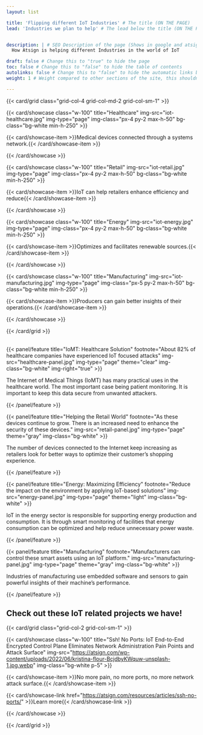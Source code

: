 ```yaml
---
layout: list

title: 'Flipping different IoT Industries' # The title (ON THE PAGE)
lead: 'Industries we plan to help' # The lead below the title (ON THE PAGE)


description: | # SEO Description of the page (Shows in google and atsign.dev search)
  How Atsign is helping different Industries in the world of IoT

draft: false # Change this to "true" to hide the page
toc: false # Change this to "false" to hide the table of contents
autolinks: false # Change this to "false" to hide the automatic links below your content
weight: 1 # Weight compared to other sections of the site, this shouldn't affect anything on the facade

---
```


{{< card/grid class="grid-col-4 grid-col-md-2 grid-col-sm-1" >}}

  {{< card/showcase class="w-100" title="Healthcare" img-src="iot-healthcare.jpg" img-type="page" img-class="px-4 py-2 max-h-50" bg-class="bg-white min-h-250" >}}

  {{< card/showcase-item >}}Medical devices connected through a systems network.{{< /card/showcase-item >}}

  {{< /card/showcase >}}

  {{< card/showcase class="w-100" title="Retail" img-src="iot-retail.jpg" img-type="page" img-class="px-4 py-2 max-h-50" bg-class="bg-white min-h-250" >}}

  {{< card/showcase-item >}}IoT can help retailers enhance efficiency and reduce{{< /card/showcase-item >}}

  {{< /card/showcase >}}

  {{< card/showcase class="w-100" title="Energy" img-src="iot-energy.jpg" img-type="page" img-class="px-4 py-2 max-h-50" bg-class="bg-white min-h-250" >}}

  {{< card/showcase-item >}}Optimizes and facilitates renewable sources.{{< /card/showcase-item >}}

  {{< /card/showcase >}}

  
  {{< card/showcase class="w-100" title="Manufacturing" img-src="iot-manufacturing.jpg" img-type="page" img-class="px-5 py-2 max-h-50" bg-class="bg-white min-h-250" >}}

  {{< card/showcase-item >}}Producers can gain better insights of their operations.{{< /card/showcase-item >}}

  {{< /card/showcase >}}
  
{{< /card/grid >}}  
</br>

{{< panel/feature title="IoMT: Healthcare Solution" footnote="About 82% of healthcare companies have experienced IoT focused attacks" img-src="healthcare-panel.jpg" img-type="page" theme="clear" img-class="bg-white" img-right="true" >}}

  The Internet of Medical Things (IoMT) has many practical uses in the healthcare world. The most important case being patient monitoring. It is important to keep this data secure from unwanted attackers.

{{< /panel/feature >}}

{{< panel/feature title="Helping the Retail World" footnote="As these devices continue to grow. There is an increased need to enhance the security of these devices." img-src="retail-panel.jpg" img-type="page" theme="gray" img-class="bg-white" >}}

  The number of devices connected to the Internet keep increasing as retailers look for better ways to optimize their customer’s shopping experience.

{{< /panel/feature >}}

{{< panel/feature title="Energy: Maximizing Efficiency" footnote="Reduce the impact on the environment by applying IoT-based solutions" img-src="energy-panel.jpg" img-type="page" theme="light" img-class="bg-white" >}}

IoT in the energy sector is responsible for supporting energy production and consumption. It is through smart monitoring of facilities that energy consumption can be optimized and help reduce unnecessary power waste.

{{< /panel/feature >}}

{{< panel/feature title="Manufacturing" footnote="Manufacturers can control these smart assets using an IoT platform." img-src="manufacturing-panel.jpg" img-type="page" theme="gray" img-class="bg-white" >}}

Industries of manufacturing use embedded software and sensors to gain powerful insights of their machine’s performance.

{{< /panel/feature >}}

## Check out these IoT related projects we have!

{{< card/grid class="grid-col-2 grid-col-sm-1" >}}

{{< card/showcase class="w-100" title="Ssh! No Ports: IoT End-to-End Encrypted Control Plane Eliminates Network Administration Pain Points and Attack Surface" img-src="https://atsign.com/wp-content/uploads/2022/06/kristina-flour-BcjdbyKWquw-unsplash-1.jpg.webp" img-class="bg-white p-5" >}}

{{< card/showcase-item >}}No more pain, no more ports, no more network attack surface.{{< /card/showcase-item >}}

{{< card/showcase-link href="https://atsign.com/resources/articles/ssh-no-ports/" >}}Learn more{{< /card/showcase-link >}}


{{< /card/showcase >}}

{{< /card/grid >}}